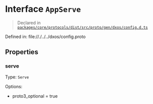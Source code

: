 # Interface `AppServe`
> Declared in [`packages/core/protocols/dist/src/proto/gen/dxos/config.d.ts`]()

Defined in:
   file://./../../dxos/config.proto
## Properties
### serve 
Type: `Serve`

Options:
  - proto3_optional = true